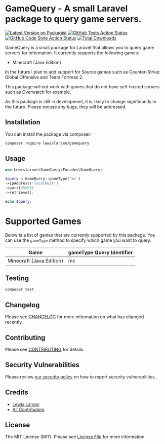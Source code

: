 # GameQuery - A small Laravel package to query game servers.

[![Latest Version on Packagist](https://img.shields.io/packagist/v/lewislarsen/gamequery.svg?style=flat-square)](https://packagist.org/packages/lewislarsen/gamequery)
[![GitHub Tests Action Status](https://img.shields.io/github/actions/workflow/status/lewislarsen/gamequery/run-tests.yml?branch=main&label=tests&style=flat-square)](https://github.com/lewislarsen/gamequery/actions?query=workflow%3Arun-tests+branch%3Amain)
[![GitHub Code Style Action Status](https://img.shields.io/github/actions/workflow/status/lewislarsen/gamequery/fix-php-code-style-issues.yml?branch=main&label=code%20style&style=flat-square)](https://github.com/lewislarsen/gamequery/actions?query=workflow%3A"Fix+PHP+code+style+issues"+branch%3Amain)
[![Total Downloads](https://img.shields.io/packagist/dt/lewislarsen/gamequery.svg?style=flat-square)](https://packagist.org/packages/lewislarsen/gamequery)

GameQuery is a small package for Laravel that allows you to query game servers for information. It currently supports
the following games:

- Minecraft (Java Edition)

In the future I plan to add support for Source games such as Counter-Strike: Global Offensive and Team Fortress 2.

This package will not work with games that do not have self-hosted servers such as Overwatch for example.

As this package is still in development, it is likely to change significantly in the future. Please excuse any bugs, they will be addressed.

## Installation

You can install the package via composer:

```bash
composer require lewislarsen/gamequery
```

## Usage

```php
use Lewislarsen\GameQuery\Facades\GameQuery;

$query = GameQuery::gameType('mc')
->ipAddress('localhost')
->port(25565)
->retrieve();

echo $query;
```

# Supported Games
Below is a list of games that are currently supported by this package. You can use the `gameType` method to specify which game you want to query.

| Game                     | gameType Query Identifier |
|--------------------------|---------------------------|
| Minecraft (Java Edition) | mc                        |

## Testing

```bash
composer test
```

## Changelog

Please see [CHANGELOG](CHANGELOG.md) for more information on what has changed recently.

## Contributing

Please see [CONTRIBUTING](CONTRIBUTING.md) for details.

## Security Vulnerabilities

Please review [our security policy](../../security/policy) on how to report security vulnerabilities.

## Credits

- [Lewis Larsen](https://github.com/lewislarsen)
- [All Contributors](../../contributors)

## License

The MIT License (MIT). Please see [License File](LICENSE.md) for more information.
